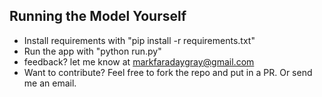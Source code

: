 ## Running the Model Yourself

- Install requirements with "pip install -r requirements.txt"
- Run the app with "python run.py"
- feedback? let me know at markfaradaygray@gmail.com
- Want to contribute? Feel free to fork the repo and put in a PR. Or send me an email.


